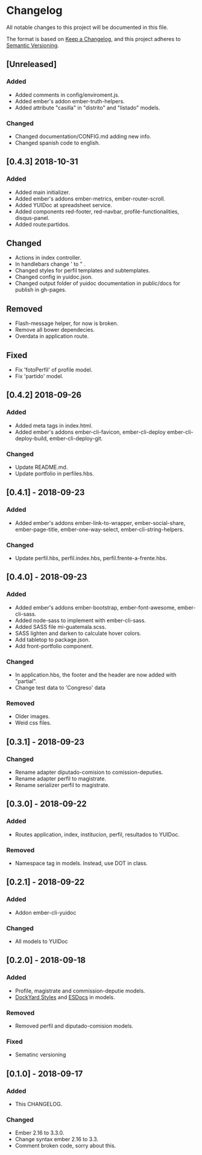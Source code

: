 # Changelog
All notable changes to this project will be documented in this file.

The format is based on [Keep a Changelog](https://keepachangelog.com/en/1.0.0/),
and this project adheres to [Semantic Versioning](https://semver.org/spec/v2.0.0.html).

## [Unreleased]
### Added
- Added comments in config/enviroment.js.
- Added ember's addon ember-truth-helpers.
- Added attribute "casilla" in "distrito" and "listado" models.

### Changed
- Changed documentation/CONFIG.md adding new info.
- Changed spanish code to english.

## [0.4.3] 2018-10-31
### Added
- Added main initializer.
- Added ember's addons ember-metrics, ember-router-scroll.
- Added YUIDoc at spreadsheet service.
- Added components red-footer, red-navbar, profile-functionalities, disqus-panel.
- Added route:partidos.

## Changed
- Actions in index controller.
- In handlebars change ' to " .
- Changed styles for perfil templates and subtemplates.
- Changed config in yuidoc.json.
- Changed output folder of yuidoc documentation in public/docs for publish in gh-pages.

## Removed
- Flash-message helper, for now is broken.
- Remove all bower dependecies.
- Overdata in application route.

## Fixed
- Fix 'fotoPerfil' of profile model.
- Fix 'partido' model.

## [0.4.2] 2018-09-26
### Added
- Added meta tags in index.html.
- Added ember's addons ember-cli-favicon, ember-cli-deploy ember-cli-deploy-build, ember-cli-deploy-git.

### Changed
- Update README.md.
- Update portfolio in perfiles.hbs.

## [0.4.1] - 2018-09-23
### Added
- Added ember's addons ember-link-to-wrapper, ember-social-share, ember-page-title, ember-one-way-select, ember-cli-string-helpers.

### Changed
- Update perfil.hbs, perfil.index.hbs, perfil.frente-a-frente.hbs.

## [0.4.0] - 2018-09-23
### Added
- Added ember's addons ember-bootstrap, ember-font-awesome, ember-cli-sass.
- Added node-sass to implement with ember-cli-sass.
- Added SASS file mi-guatemala.scss.
- SASS lighten and darken to calculate hover colors.
- Add tabletop to package.json.
- Add front-portfolio component.

### Changed
- In application.hbs, the footer and the header are now added with "partial".
- Change test data to 'Congreso' data

### Removed
- Older images.
- Weid css files.


## [0.3.1] - 2018-09-23
### Changed
- Rename adapter diputado-comision to comission-deputies.
- Rename adapter perfil to magistrate.
- Rename serializer perfil to magistrate.

## [0.3.0] - 2018-09-22
### Added
- Routes application, index, institucion, perfil, resultados to YUIDoc.

### Removed
- Namespace tag in models. Instead, use DOT in class.

## [0.2.1] - 2018-09-22
### Added
- Addon ember-cli-yuidoc

### Changed
- All models to YUIDoc

## [0.2.0] - 2018-09-18
### Added
- Profile, magistrate and commission-deputie models.
- [DockYard Styles](https://github.com/DockYard/styleguides/tree/master/engineering) and [ESDocs](https://esdoc.org/manual/tags.html)  in models.

### Removed
- Removed perfil and diputado-comision models.

### Fixed
- Sematinc versioning

## [0.1.0] - 2018-09-17
### Added
- This CHANGELOG.

### Changed
- Ember 2.16 to 3.3.0.
- Change syntax ember 2.16 to 3.3.
- Comment broken code, sorry about this.
